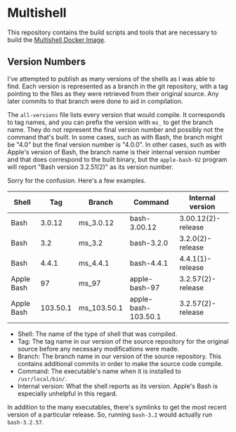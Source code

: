 Multishell
==========

This repository contains the build scripts and tools that are necessary to build the [Multishell Docker Image](https://hub.docker.com/r/fidian/multishell/).


Version Numbers
---------------

I've attempted to publish as many versions of the shells as I was able to find. Each version is represented as a branch in the git repository, with a tag pointing to the files as they were retrieved from their original source. Any later commits to that branch were done to aid in compilation.

The `all-versions` file lists every version that would compile. It corresponds to tag names, and you can prefix the version with `ms_` to get the branch name. They do not represent the final version number and possibly not the command that's built. In some cases, such as with Bash, the branch might be "4.0" but the final version number is "4.0.0". In other cases, such as with Apple's version of Bash, the branch name is their internal version number and that does correspond to the built binary, but the `apple-bash-92` program will report "Bash version 3.2.51(2)" as its version number.

Sorry for the confusion. Here's a few examples.

| Shell      | Tag      | Branch      | Command             | Internal version   |
|------------|----------|-------------|---------------------|--------------------|
| Bash       | 3.0.12   | ms_3.0.12   | bash-3.00.12        | 3.00.12(2)-release |
| Bash       | 3.2      | ms_3.2      | bash-3.2.0          | 3.2.0(2)-release   |
| Bash       | 4.4.1    | ms_4.4.1    | bash-4.4.1          | 4.4.1(1)-release   |
| Apple Bash | 97       | ms_97       | apple-bash-97       | 3.2.57(2)-release  |
| Apple Bash | 103.50.1 | ms_103.50.1 | apple-bash-103.50.1 | 3.2.57(2)-release  |

* Shell: The name of the type of shell that was compiled.
* Tag: The tag name in our version of the source repository for the original source before any necessary modifications were made.
* Branch: The branch name in our version of the source repository. This contains additional commits in order to make the source code compile.
* Command: The executable's name when it is installed to `/usr/local/bin/`.
* Internal version: What the shell reports as its version. Apple's Bash is especially unhelpful in this regard.

In addition to the many executables, there's symlinks to get the most recent version of a particular release. So, running `bash-3.2` would actually run `bash-3.2.57`.
